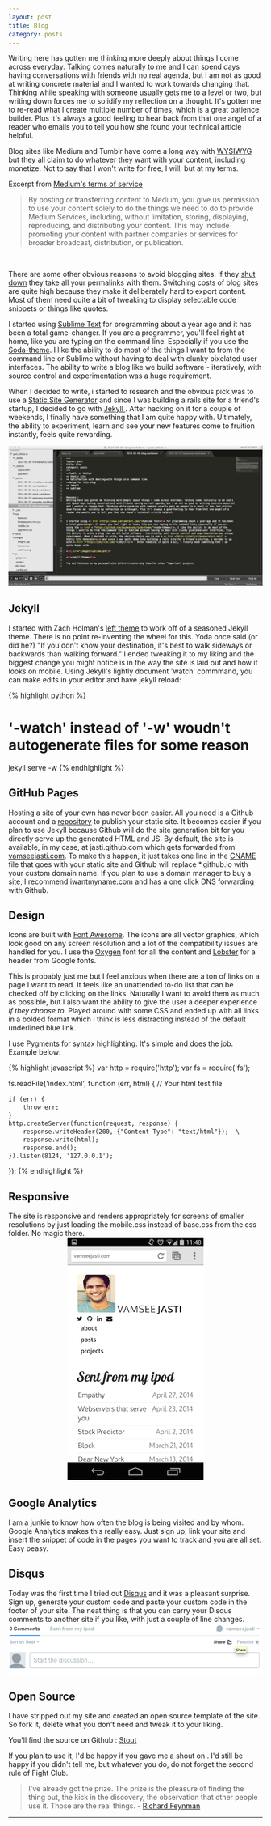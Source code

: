 ```yaml
---
layout: post
title: Blog
category: posts
---
```


Writing here has gotten me thinking more deeply about things I come across everyday. Talking comes naturally to me and I can spend days having conversations with friends with no real agenda, but I am not as good at writing concrete material and I wanted to work towards changing that. Thinking while speaking with someone usually gets me to a level or two, but writing down forces me to solidify my reflection on a thought. It's gotten me to re-read what I create multiple number of times, which is a great patience builder. Plus it's always a good feeling to hear back from that one angel of a reader who emails you to tell you how she found your technical article helpful.

Blog sites like Medium and Tumblr have come a long way with <a href ="http://en.wikipedia.org/wiki/WYSIWYG">WYSIWYG</a> but they all claim to do whatever they want with your content, including monetize. Not to say that I won't write for free, I will, but at my terms.

Excerpt from <a href ="https://medium.com/p/9db0094a1e0f">Medium's terms of service</a> 
<blockquote>
By posting or transferring content to Medium, you give us permission to use your content solely to do the things we need to do to provide Medium Services, including, without limitation, storing, displaying, reproducing, and distributing your content. This may include promoting your content with partner companies or services for broader broadcast, distribution, or publication.
</blockquote>
<br>
 
There are some other obvious reasons to avoid blogging sites. If they <a href ="http://en.wikipedia.org/wiki/Posterous#Shutting_down_Posterous_and_building_PostHaven">shut down</a> they take all your permalinks with them. Switching costs of blog sites are quite high because they make it deliberately hard to export content. Most of them need quite a bit of tweaking to display selectable code snippets or things like quotes.

I started using <a href ="http://www.sublimetext.com/">Sublime Text</a> for programming about a year ago and it has been a total game-changer. If you are a programmer, you'll feel right at home, like you are typing on the command line. Especially if you use the <a href = "https://github.com/buymeasoda/soda-theme/">Soda-theme</a>. I like the ability to do most of the things I want to from the command line or Sublime without having to deal with clunky pixelated user interfaces. The ability to write a blog like we build software - iteratively, with source control and experimentation was a huge requirement.

When I decided to write, i started to research and the obvious pick was to use a <a href ="http://staticsitegenerators.net/" >Static Site Generator</a> and since I was building a rails site for a friend's startup, I decided to go with <a href ="http://jekyllrb.com/">Jekyll </a>. After hacking on it for a couple of weekends, I finally have something that I am quite happy with.
Ultimately, the ability to experiment, learn and see your new features come to fruition instantly, feels quite rewarding. 

<img src="/images/blog/sublime.png"/>


<h2>Jekyll</h2>
I started with Zach Holman's <a href ="https://github.com/holman/left">left theme</a> to work off of a seasoned Jekyll theme. There is no point re-inventing the wheel for this. Yoda once said (or did he?) "If you don't know your destination, it's best to walk sideways or backwards than walking forward." I ended tweaking it to my liking and the biggest change you might notice is in the way the site is laid out and how it looks on mobile.
Using Jekyll's lightly document 'watch' commmand, you can make edits in your editor and have jekyll reload:

{% highlight python %}
# '-watch' instead of '-w' woudn't autogenerate files for some reason
jekyll serve -w
{% endhighlight %}


<h2>GitHub Pages</h2>
Hosting a site of your own has never been easier. All you need is a Github account and a <a href ="https://github.com/jasti/jasti.github.io"> repository</a> to publish your static site. It becomes easier if you plan to use Jekyll because Github will do the site generation bit for you directly serve up the generated HTML and JS.
By default, the site is available, in my case, at jasti.github.com which gets forwarded from <a href ="http://vamseejasti.com">vamseejasti.com</a>. To make this happen, it just takes one line in the  <a href ="http://en.wikipedia.org/wiki/CNAME_record">CNAME</a> file that goes with your static site and Github will replace *.github.io with your custom domain name.
If you plan to use a domain manager to buy a site, I recommend <a href ="https://iwantmyname.com/">iwantmyname.com</a> and has a one click DNS forwarding with Github. 

<h2>Design</h2>
Icons are built with <a href ="http://fortawesome.github.io/Font-Awesome/">Font Awesome</a>. The icons are all vector graphics, which look good on any screen resolution and a lot of the compatibility issues are handled for you.
I use the <a href ="https://www.google.com/fonts/specimen/Oxygen">Oxygen</a> font for all the content and <a href ="http://www.google.com/fonts/specimen/Lobster">Lobster</a> for a header from Google fonts.

This is probably just me but I feel anxious when there are a ton of links on a page I want to read. It feels like an unattended to-do list that can be checked off by clicking on the links. Naturally I want to avoid them as much as possible, but I also want the ability to give the user a deeper experience <i>if they choose to</i>. Played around with some CSS and ended up with all links in a bolded format which I think is less distracting instead of the default underlined blue link. 

I use <a href ="http://pygments.org/">Pygments</a> for syntax highlighting. It's simple and does the job. Example below:

{% highlight javascript %}
var http = require('http');
var fs = require('fs');

fs.readFile('index.html', function (err, html) {   // Your html test file


    if (err) {
        throw err;
    }
    http.createServer(function(request, response) {
        response.writeHeader(200, {"Content-Type": "text/html"});  \
        response.write(html); 
        response.end();
    }).listen(8124, '127.0.0.1');
});
{% endhighlight %}

<h2>Responsive</h2>
The site is responsive and renders appropriately for screens of smaller resolutions by just loading the mobile.css instead of base.css from the css folder. No magic there.
<center>
<img src="/images/blog/mobile.png"/>
</center>

<h2>Google Analytics</h2>
I am a junkie to know how often the blog is being visited and by whom. Google Analytics makes this really easy. Just sign up, link your site and insert the snippet of code in the pages you want to track and you are all set. Easy peasy.

<h2>Disqus</h2>
Today was the first time I tried out  <a href ="http://disqus.com/">Disqus</a> and it was a pleasant surprise. Sign up, generate your custom code and paste your custom code in the footer of your site. The neat thing is that you can carry your Disqus comments to another site if you like, with just a couple of line changes. 

<img src="/images/blog/disqus.png"/>

<h2>Open Source</h2>
I have stripped out my site and created an open source template of the site. So fork it, delete what you don't need and tweak it to your liking. 

You'll find the source on Github : <a href ="https://github.com/jasti/stout">Stout</a>

If you plan to use it, I'd be happy if you gave me a shout on <a href="https://twitter.com/vamseejasti" target="_blank"><i class="icon icon-twitter"></i></a>. I'd still be happy if you didn't tell me, but whatever you do, do not forget the second rule of Fight Club.

<blockquote>
I've already got the prize. The prize is the pleasure of finding the thing out, the kick in the discovery, the observation that other people use it. Those are the real things. - <a href ="https://www.youtube.com/watch?v=Bgaw9qe7DEE#t=1466">Richard Feynman</a>
</blockquote>

---
